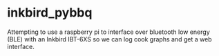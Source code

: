 # inkbird_pybbq
Attempting to use a raspberry pi to interface over bluetooth low energy (BLE) with an Inkbird IBT-6XS so we can log cook graphs and get a web interface. 
